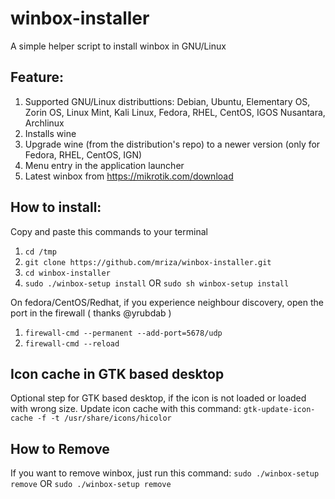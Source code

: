 # winbox-installer
A simple helper script to install winbox in GNU/Linux

## Feature:
1. Supported GNU/Linux distributtions: Debian, Ubuntu, Elementary OS, Zorin OS, Linux Mint, Kali Linux, Fedora, RHEL, CentOS, IGOS Nusantara, Archlinux
2. Installs wine
3. Upgrade wine (from the distribution's repo) to a newer version (only for Fedora, RHEL, CentOS, IGN)
4. Menu entry in the application launcher
5. Latest winbox from https://mikrotik.com/download

## How to install:
Copy and paste this commands to your terminal
1. `cd /tmp`
2. `git clone https://github.com/mriza/winbox-installer.git`
3. `cd winbox-installer`
4. `sudo ./winbox-setup install` OR `sudo sh winbox-setup install`

On fedora/CentOS/Redhat, if you experience neighbour discovery, open the port in the firewall ( thanks @yrubdab )

1. `firewall-cmd --permanent --add-port=5678/udp`
2. `firewall-cmd --reload`

## Icon cache in GTK based desktop
Optional step for GTK based desktop, if the icon is not loaded or loaded with wrong size. Update icon cache with this command: `gtk-update-icon-cache -f -t /usr/share/icons/hicolor`

## How to Remove
If you want to remove winbox, just run this command: `sudo ./winbox-setup remove` OR `sudo ./winbox-setup remove`
